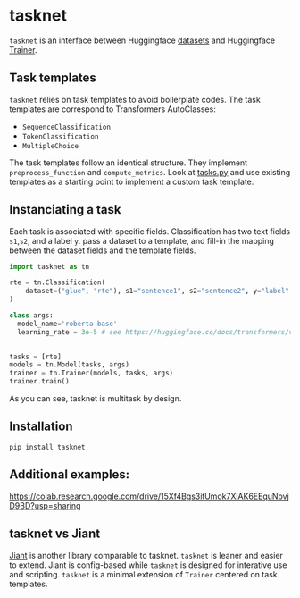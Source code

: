 # tasknet
`tasknet` is an interface between Huggingface [datasets](https://huggingface.co/datasets) and Huggingface [Trainer](https://huggingface.co/docs/transformers/main_classes/trainer).


## Task templates
`tasknet` relies on task templates to avoid boilerplate codes. The task templates are correspond to Transformers AutoClasses:
- `SequenceClassification` 
- `TokenClassification`
- `MultipleChoice`

The task templates follow an identical structure. They implement `preprocess_function` and `compute_metrics`.
Look at [tasks.py](https://github.com/sileod/tasknet/blob/main/src/tasknet/tasks.py) and use existing templates as a starting point to implement a custom task template.

## Instanciating a task

Each task is associated with specific fields. Classification has two text fields `s1`,`s2`, and a label `y`. pass a dataset to a template, and fill-in the mapping between the dataset fields and the template fields. 
```py
import tasknet as tn

rte = tn.Classification(
    dataset=("glue", "rte"), s1="sentence1", s2="sentence2", y="label"
)

class args:
  model_name='roberta-base'
  learning_rate = 3e-5 # see https://huggingface.co/docs/transformers/v4.24.0/en/main_classes/trainer#transformers.TrainingArguments

 
tasks = [rte]
models = tn.Model(tasks, args)
trainer = tn.Trainer(models, tasks, args)
trainer.train()
```
As you can see, tasknet is multitask by design.

## Installation
`pip install tasknet`

## Additional examples:
https://colab.research.google.com/drive/15Xf4Bgs3itUmok7XlAK6EEquNbvjD9BD?usp=sharing

## tasknet vs Jiant
[Jiant](https://github.com/nyu-mll/jiant/tree/master/jiant) is another library comparable to tasknet.
`tasknet` is leaner and easier to extend. Jiant is config-based while `tasknet` is designed for interative use and scripting. `tasknet` is a minimal extension of `Trainer` centered on task templates.
